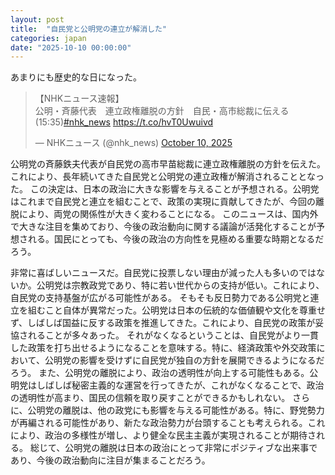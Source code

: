 ```yaml
---
layout: post
title:  "自民党と公明党の連立が解消した"
categories: japan
date: "2025-10-10 00:00:00"
---
```


あまりにも歴史的な日になった。

<blockquote class="twitter-tweet tw-align-center"><p lang="ja" dir="ltr">【NHKニュース速報】<br>公明・斉藤代表　連立政権離脱の方針　自民・高市総裁に伝える(15:35)<a href="https://twitter.com/hashtag/nhk_news?src=hash&amp;ref_src=twsrc%5Etfw">#nhk_news</a> <a href="https://t.co/hvT0Uwuivd">https://t.co/hvT0Uwuivd</a></p>&mdash; NHKニュース (@nhk_news) <a href="https://twitter.com/nhk_news/status/1976537120123899915?ref_src=twsrc%5Etfw">October 10, 2025</a></blockquote> <script async src="https://platform.twitter.com/widgets.js" charset="utf-8"></script>

公明党の斉藤鉄夫代表が自民党の高市早苗総裁に連立政権離脱の方針を伝えた。これにより、長年続いてきた自民党と公明党の連立政権が解消されることとなった。
この決定は、日本の政治に大きな影響を与えることが予想される。公明党はこれまで自民党と連立を組むことで、政策の実現に貢献してきたが、今回の離脱により、両党の関係性が大きく変わることになる。
このニュースは、国内外で大きな注目を集めており、今後の政治動向に関する議論が活発化することが予想される。国民にとっても、今後の政治の方向性を見極める重要な時期となるだろう。

非常に喜ばしいニュースだ。自民党に投票しない理由が減った人も多いのではないか。公明党は宗教政党であり、特に若い世代からの支持が低い。これにより、自民党の支持基盤が広がる可能性がある。
そもそも反日勢力である公明党と連立を組むこと自体が異常だった。公明党は日本の伝統的な価値観や文化を尊重せず、しばしば国益に反する政策を推進してきた。これにより、自民党の政策が妥協されることが多々あった。
それがなくなるということは、自民党がより一貫した政策を打ち出せるようになることを意味する。特に、経済政策や外交政策において、公明党の影響を受けずに自民党が独自の方針を展開できるようになるだろう。
また、公明党の離脱により、政治の透明性が向上する可能性もある。公明党はしばしば秘密主義的な運営を行ってきたが、これがなくなることで、政治の透明性が高まり、国民の信頼を取り戻すことができるかもしれない。
さらに、公明党の離脱は、他の政党にも影響を与える可能性がある。特に、野党勢力が再編される可能性があり、新たな政治勢力が台頭することも考えられる。これにより、政治の多様性が増し、より健全な民主主義が実現されることが期待される。
総じて、公明党の離脱は日本の政治にとって非常にポジティブな出来事であり、今後の政治動向に注目が集まることだろう。
